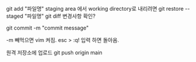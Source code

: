 git add "파일명"
 staging area 에서 working directory로 내리려면 git restore --staged "파일명"
git diff 변경사항 확인?

git commit -m "commit message"

-m 빼먹으면 vim 켜짐.
 esc > :q! 입력 하면 돌아옴.

원격 저장소에 업로드 git push origin main